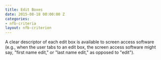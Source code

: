 ```yaml
---
title: Edit Boxes
date: 2015-08-18 00:00:00 Z
categories:
- nfb-criteria
layout: nfb-criterion
---
```


A clear descriptor of each edit box is available to screen access software (e.g., when the user tabs to an edit box, the screen access software might say, "first name edit," or "last name edit," as opposed to "edit").